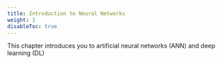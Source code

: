 ```yaml
---
title: Introduction to Neural Networks
weight: 3
disableToc: true
---
```


This chapter introduces you to artificial neural networks (ANN) and deep learning (DL)